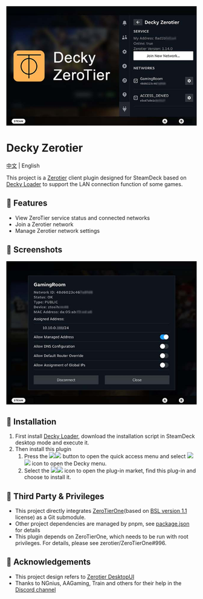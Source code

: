 <div align="center">
  <img src="./assets/thumbnail.jpg"/>
</div>

# Decky Zerotier

[中文](./README.zh_CN.md) | English

This project is a [Zerotier](https://www.zerotier.com/) client plugin designed for SteamDeck based on [Decky Loader](https://github.com/SteamDeckHomebrew/decky-loader) to support the LAN connection function of some games.

## 🎨 Features
- View ZeroTier service status and connected networks
- Join a Zerotier network
- Manage Zerotier network settings

## 🌠 Screenshots
<div align="center">
  <img src="./assets/network_detail.jpg"/>
</div>

## 💾 Installation
1. First install [Decky Loader](https://github.com/SteamDeckHomebrew/decky-loader), download the installation script in SteamDeck desktop mode and execute it.
1. Then install this plugin
   1. Press the <img src="https://raw.githubusercontent.com/SteamDeckHomebrew/decky-loader/main/docs/images/light/qam.svg#gh-dark-mode-only" height=16><img src="https://raw.githubusercontent.com/SteamDeckHomebrew/decky-loader/main/docs/images/dark/qam.svg#gh-light-mode-only" height=16> button to open the quick access menu and select <img src="https://raw.githubusercontent.com/SteamDeckHomebrew/decky-loader/main/docs/images/light/plug.svg#gh-dark-mode-only" height=16><img src="https://raw.githubusercontent.com/SteamDeckHomebrew/decky-loader/main/docs/images/dark/plug.svg#gh-light-mode-only" height=16> icon to open the Decky menu.
   1. Select the <img src="https://raw.githubusercontent.com/SteamDeckHomebrew/decky-loader/main/docs/images/light/store.svg#gh-dark-mode-only" height=16><img src="https://raw.githubusercontent.com/SteamDeckHomebrew/decky-loader/main/docs/images/dark/store.svg#gh-light-mode-only" height=16> icon to open the plug-in market, find this plug-in and choose to install it.
   
## 🤝 Third Party & Privileges
- This project directly integrates [ZeroTierOne](https://github.com/zerotier/ZeroTierOne)(based on [BSL version 1.1](https://mariadb.com/bsl11/) license) as a Git submodule.
- Other project dependencies are managed by pnpm, see [package.json](https://github.com/hyacz/decky-zerotier/blob/main/package.json) for details
- This plugin depends on ZeroTierOne, which needs to be run with root privileges. For details, please see zerotier/ZeroTierOne#996.

## 📜 Acknowledgements
- This project design refers to [Zerotier DesktopUI](https://github.com/zerotier/DesktopUI)
- Thanks to NGnius, AAGaming, Train and others for their help in the [Discord channel](https://deckbrew.xyz/discord)